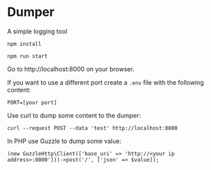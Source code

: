 # Dumper

A simple logging tool

`npm install`

`npm run start`

Go to http://localhost:8000 on your browser.

If you want to use a different port create a `.env` file with the following content:
```
PORT=[your port]
```

Use curl to dump some content to the dumper:

`curl --request POST --data 'test' http://localhost:8000`

In PHP use Guzzle to dump some value:

```
(new GuzzleHttp\Client(['base_uri' => 'http://<your ip address>:8000']))->post('/', ['json' => $value]);
```
